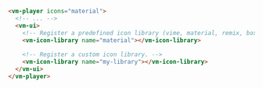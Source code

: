 ```html {5,8,14-15}
<vm-player icons="material">
  <!-- ... -->
  <vm-ui>
    <!-- Register a predefined icon library (vime, material, remix, boxicons). -->
    <vm-icon-library name="material"></vm-icon-library>
    
    <!-- Register a custom icon library. -->
    <vm-icon-library name="my-library"></vm-icon-library>
  </vm-ui>
</vm-player>
```

<script>
  const library = document.querySelector('vm-icon-library[name="my-library"]');
  library.resolver = (iconName) => `/icons/${iconName}.svg`;
</script>
